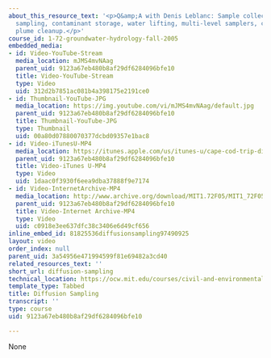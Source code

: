 ```yaml
---
about_this_resource_text: '<p>Q&amp;A with Denis Leblanc: Sample collection, diffusion
  sampling, contaminant storage, water lifting, multi-level samplers, contaminant
  plume cleanup.</p>'
course_id: 1-72-groundwater-hydrology-fall-2005
embedded_media:
- id: Video-YouTube-Stream
  media_location: mJMS4mvNAag
  parent_uid: 9123a67eb480b8af29df6284096bfe10
  title: Video-YouTube-Stream
  type: Video
  uid: 312d2b7851ac081b4a398175e2191ce0
- id: Thumbnail-YouTube-JPG
  media_location: https://img.youtube.com/vi/mJMS4mvNAag/default.jpg
  parent_uid: 9123a67eb480b8af29df6284096bfe10
  title: Thumbnail-YouTube-JPG
  type: Thumbnail
  uid: 00a80d07880070377dcbd09357e1bac8
- id: Video-iTunesU-MP4
  media_location: https://itunes.apple.com/us/itunes-u/cape-cod-trip-diffusion-sampling/id626973433?i=139922928
  parent_uid: 9123a67eb480b8af29df6284096bfe10
  title: Video-iTunes U-MP4
  type: Video
  uid: 1daac0f3930f6eea9dba37888f9e7174
- id: Video-InternetArchive-MP4
  media_location: http://www.archive.org/download/MIT1.72F05/MIT1_72F05_cape_cod02_220k.mp4
  parent_uid: 9123a67eb480b8af29df6284096bfe10
  title: Video-Internet Archive-MP4
  type: Video
  uid: c0918e3ee637dfc38c3406e6d49cf656
inline_embed_id: 81825536diffusionsampling97490925
layout: video
order_index: null
parent_uid: 3a54956e471994599f81e69482a3cd40
related_resources_text: ''
short_url: diffusion-sampling
technical_location: https://ocw.mit.edu/courses/civil-and-environmental-engineering/1-72-groundwater-hydrology-fall-2005/cape-cod-trip/diffusion-sampling
template_type: Tabbed
title: Diffusion Sampling
transcript: ''
type: course
uid: 9123a67eb480b8af29df6284096bfe10

---
```

None